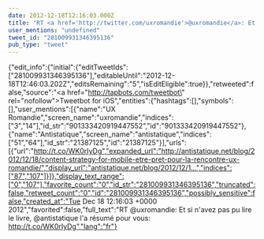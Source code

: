 ```yaml
---
date: 2012-12-18T12:16:03.000Z
title: "RT <a href='http://twitter.com/uxromandie'>@uxromandie</a>: Et si n'avez pas pu lire le livre, <a href='http://twitter.com/antistatique'>@antistatique</a> l'a résumé pour vous: http://t.co/WK0rIyDg″"
user_mentions: "undefined"
tweet_id: "281009931346395136"
pub_type: "tweet"
---
```

{"edit_info":{"initial":{"editTweetIds":["281009931346395136"],"editableUntil":"2012-12-18T12:46:03.202Z","editsRemaining":"5","isEditEligible":true}},"retweeted":false,"source":"<a href=\"http://tapbots.com/tweetbot\" rel=\"nofollow\">Tweetbot for iOS</a>","entities":{"hashtags":[],"symbols":[],"user_mentions":[{"name":"UX Romandie","screen_name":"uxromandie","indices":["3","14"],"id_str":"901333420919447552","id":"901333420919447552"},{"name":"Antistatique","screen_name":"antistatique","indices":["51","64"],"id_str":"21387125","id":"21387125"}],"urls":[{"url":"http://t.co/WK0rIyDg","expanded_url":"http://antistatique.net/blog/2012/12/18/content-strategy-for-mobile-etre-pret-pour-la-rencontre-ux-romandie/","display_url":"antistatique.net/blog/2012/12/1…","indices":["87","107"]}]},"display_text_range":["0","107"],"favorite_count":"0","id_str":"281009931346395136","truncated":false,"retweet_count":"0","id":"281009931346395136","possibly_sensitive":false,"created_at":"Tue Dec 18 12:16:03 +0000 2012","favorited":false,"full_text":"RT @uxromandie: Et si n'avez pas pu lire le livre, @antistatique l'a résumé pour vous: http://t.co/WK0rIyDg","lang":"fr"}

